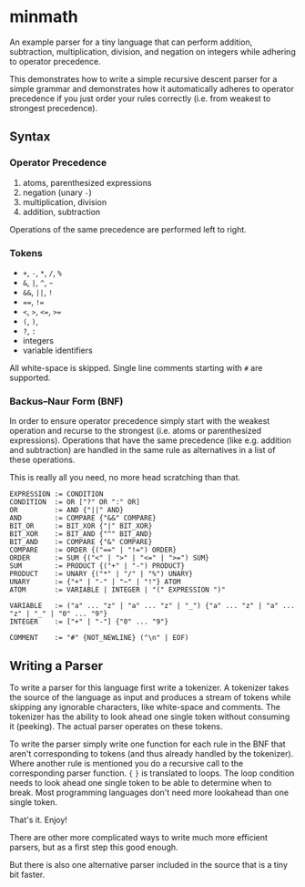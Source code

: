 minmath
=======

An example parser for a tiny language that can perform addition, subtraction,
multiplication, division, and negation on integers while adhering to operator
precedence.

This demonstrates how to write a simple recursive descent parser for a simple
grammar and demonstrates how it automatically adheres to operator precedence
if you just order your rules correctly (i.e. from weakest to strongest
precedence).

Syntax
------

### Operator Precedence

1. atoms, parenthesized expressions
2. negation (unary `-`)
3. multiplication, division
4. addition, subtraction

Operations of the same precedence are performed left to right.

### Tokens

- `+`, `-`, `*`, `/`, `%`
- `&`, `|`, `^`, `~`
- `&&`, `||`, `!`
- `==`, `!=`
- `<`, `>`, `<=`, `>=`
- `(`, `)`,
- `?`, `:`
- integers
- variable identifiers

All white-space is skipped. Single line comments starting with `#` are supported.

### Backus–Naur Form (BNF)

In order to ensure operator precedence simply start with the weakest operation
and recurse to the strongest (i.e. atoms or parenthesized expressions).
Operations that have the same precedence (like e.g. addition and subtraction)
are handled in the same rule as alternatives in a list of these operations.

This is really all you need, no more head scratching than that.

```BNF
EXPRESSION := CONDITION
CONDITION  := OR ["?" OR ":" OR]
OR         := AND {"||" AND}
AND        := COMPARE {"&&" COMPARE}
BIT_OR     := BIT_XOR {"|" BIT_XOR}
BIT_XOR    := BIT_AND {"^" BIT_AND}
BIT_AND    := COMPARE {"&" COMPARE}
COMPARE    := ORDER {("==" | "!=") ORDER}
ORDER      := SUM {("<" | ">" | "<=" | ">=") SUM}
SUM        := PRODUCT {("+" | "-") PRODUCT}
PRODUCT    := UNARY {("*" | "/" | "%") UNARY}
UNARY      := {"+" | "-" | "~" | "!"} ATOM
ATOM       := VARIABLE | INTEGER | "(" EXPRESSION ")"

VARIABLE   := ("a" ... "z" | "a" ... "z" | "_") {"a" ... "z" | "a" ... "z" | "_" | "0" ... "9"}
INTEGER    := ["+" | "-"] {"0" ... "9"}

COMMENT    := "#" {NOT_NEWLINE} ("\n" | EOF)
```

Writing a Parser
----------------

To write a parser for this language first write a tokenizer. A tokenizer takes
the source of the language as input and produces a stream of tokens while
skipping any ignorable characters, like white-space and comments. The tokenizer
has the ability to look ahead one single token without consuming it (peeking).
The actual parser operates on these tokens.

To write the parser simply write one function for each rule in the BNF that
aren't corresponding to tokens (and thus already handled by the tokenizer).
Where another rule is mentioned you do a recursive call to the corresponding
parser function. `{` `}` is translated to loops. The loop condition needs to
look ahead one single token to be able to determine when to break. Most
programming languages don't need more lookahead than one single token.

That's it. Enjoy!

There are other more complicated ways to write much more efficient parsers,
but as a first step this good enough.

But there is also one alternative parser included in the source that is a
tiny bit faster.
